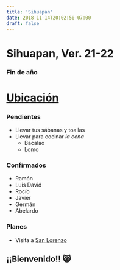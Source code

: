 ```yaml
---
title: 'Sihuapan'
date: 2018-11-14T20:02:50-07:00
draft: false
---
```


# Sihuapan, Ver. 21-22

### Fin de año

# [Ubicación](https://www.google.com/maps/place/Memelas+Sihuapan,+Centro,+95810+Sihuapan,+Ver./@18.4362379,-95.175912,17z/data=!4m2!3m1!1s0x85c273cf1483240b:0xd6fca634447fea48?force=pwa&source=mlapk)

### Pendientes

- Llevar tus sábanas y toallas
- Llevar para cocinar _la cena_
  - Bacalao
  - Lomo

### Confirmados

- Ramón
- Luis David
- Rocío
- Javier
- Germán
- Abelardo

### Planes

- Visita a [San Lorenzo](https://www.inah.gob.mx/zonas/186-zona-arqueologica-de-san-lorenzo-tenochtitlan)

## ¡¡Bienvenido!! 😸
